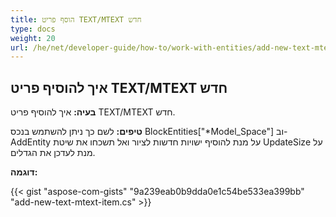 ```yaml
---
title: הוסף פריט TEXT/MTEXT חדש
type: docs
weight: 20
url: /he/net/developer-guide/how-to/work-with-entities/add-new-text-mtext-item/
---
```



## **איך להוסיף פריט TEXT/MTEXT חדש**

**בעיה:** איך להוסיף פריט TEXT/MTEXT חדש.

**טיפים:** לשם כך ניתן להשתמש בנכס BlockEntities["*Model_Space"] וב-AddEntity על מנת להוסיף ישויות חדשות לציור ואל תשכחו את שיטת UpdateSize על מנת לעדכן את הגדלים.

**דוגמה:**

{{< gist "aspose-com-gists" "9a239eab0b9dda0e1c54be533ea399bb" "add-new-text-mtext-item.cs" >}}
